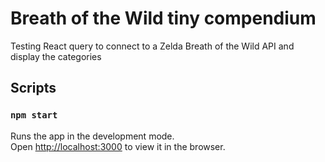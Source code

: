 # Breath of the Wild tiny compendium

Testing React query to connect to a Zelda Breath of the Wild API and display the categories

## Scripts

### `npm start`

Runs the app in the development mode.\
Open [http://localhost:3000](http://localhost:3000) to view it in the browser.
